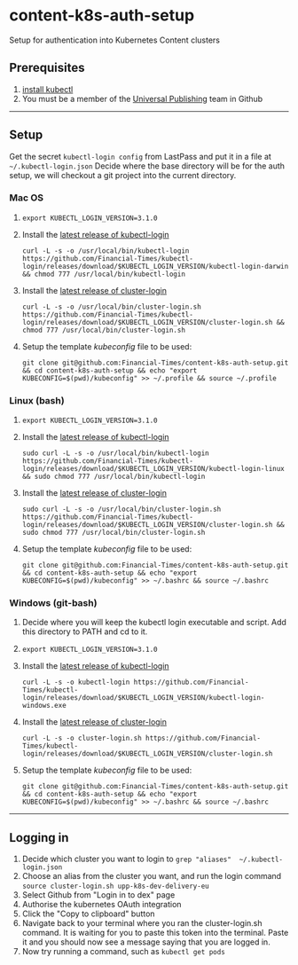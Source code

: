 # content-k8s-auth-setup
Setup for authentication into Kubernetes Content clusters

## Prerequisites

1. [install kubectl](https://kubernetes.io/docs/tasks/tools/install-kubectl/#install-kubectl)
1. You must be a member of the [Universal Publishing](https://github.com/orgs/Financial-Times/teams/universal-publishing) team in Github

---

## Setup

Get the secret `kubectl-login config` from LastPass and put it in a file at `~/.kubectl-login.json`
Decide where the base directory will be for the auth setup, we will checkout a git project into the current directory.

### Mac OS

1. `export KUBECTL_LOGIN_VERSION=3.1.0`

1. Install the [latest release of kubectl-login](https://github.com/Financial-Times/kubectl-login/releases/latest)
    ```
    curl -L -s -o /usr/local/bin/kubectl-login https://github.com/Financial-Times/kubectl-login/releases/download/$KUBECTL_LOGIN_VERSION/kubectl-login-darwin && chmod 777 /usr/local/bin/kubectl-login
    ```
1. Install the [latest release of cluster-login](https://github.com/Financial-Times/kubectl-login/releases/latest/)
    ```
    curl -L -s -o /usr/local/bin/cluster-login.sh https://github.com/Financial-Times/kubectl-login/releases/download/$KUBECTL_LOGIN_VERSION/cluster-login.sh && chmod 777 /usr/local/bin/cluster-login.sh
    ```
1. Setup the template *kubeconfig* file to be used:
    ```
    git clone git@github.com:Financial-Times/content-k8s-auth-setup.git && cd content-k8s-auth-setup && echo "export KUBECONFIG=$(pwd)/kubeconfig" >> ~/.profile && source ~/.profile
    ```

### Linux (bash)

1. `export KUBECTL_LOGIN_VERSION=3.1.0`

1. Install the [latest release of kubectl-login](https://github.com/Financial-Times/kubectl-login/releases/latest)
    ```
    sudo curl -L -s -o /usr/local/bin/kubectl-login https://github.com/Financial-Times/kubectl-login/releases/download/$KUBECTL_LOGIN_VERSION/kubectl-login-linux && sudo chmod 777 /usr/local/bin/kubectl-login
    ```
1. Install the [latest release of cluster-login](https://github.com/Financial-Times/kubectl-login/releases/latest/)
    ```
    sudo curl -L -s -o /usr/local/bin/cluster-login.sh https://github.com/Financial-Times/kubectl-login/releases/download/$KUBECTL_LOGIN_VERSION/cluster-login.sh && sudo chmod 777 /usr/local/bin/cluster-login.sh
    ```
1. Setup the template *kubeconfig* file to be used:
    ```
    git clone git@github.com:Financial-Times/content-k8s-auth-setup.git && cd content-k8s-auth-setup && echo "export KUBECONFIG=$(pwd)/kubeconfig" >> ~/.bashrc && source ~/.bashrc
    ```

### Windows (git-bash)

1. Decide where you will keep the kubectl login executable and script. Add this directory to PATH and cd to it.

1. `export KUBECTL_LOGIN_VERSION=3.1.0`

1. Install the [latest release of kubectl-login](https://github.com/Financial-Times/kubectl-login/releases/latest)
    ```
    curl -L -s -o kubectl-login https://github.com/Financial-Times/kubectl-login/releases/download/$KUBECTL_LOGIN_VERSION/kubectl-login-windows.exe
    ```
1. Install the [latest release of cluster-login](https://github.com/Financial-Times/kubectl-login/releases/latest/)
    ```
    curl -L -s -o cluster-login.sh https://github.com/Financial-Times/kubectl-login/releases/download/$KUBECTL_LOGIN_VERSION/cluster-login.sh
    ```
1. Setup the template *kubeconfig* file to be used:
    ```
    git clone git@github.com:Financial-Times/content-k8s-auth-setup.git && cd content-k8s-auth-setup && echo "export KUBECONFIG=$(pwd)/kubeconfig" >> ~/.bashrc && source ~/.bashrc
    ```

---

## Logging in

1. Decide which cluster you want to login to
    ```grep "aliases"  ~/.kubectl-login.json```
1. Choose an alias from the cluster you want, and run the login command
    ```source cluster-login.sh upp-k8s-dev-delivery-eu```
1. Select Github from "Login in to dex" page
1. Authorise the kubernetes OAuth integration
1. Click the "Copy to clipboard" button
1. Navigate back to your terminal where you ran the cluster-login.sh command. It is waiting for you to paste this token into the terminal. Paste it and you should now see a message saying that you are logged in.
1. Now try running a command, such as
    ```kubectl get pods```